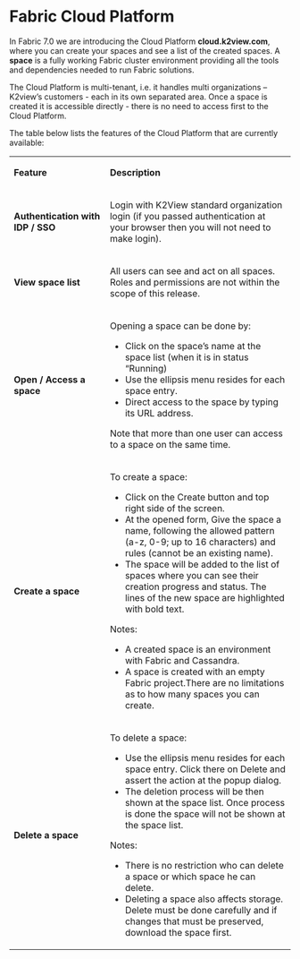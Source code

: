 <web>

# Fabric Cloud Platform

In Fabric 7.0 we are introducing the Cloud Platform **cloud.k2view.com**, where you can create your spaces and see a list of the created spaces. A **space** is a fully working Fabric cluster environment providing all the tools and dependencies needed to run Fabric solutions. 

The Cloud Platform is multi-tenant, i.e. it handles multi organizations – K2view’s customers - each in its own separated area. Once a space is created it is accessible directly - there is no need to access first to the Cloud Platform.

The table below lists the features of the Cloud Platform that are currently available:

<table width="700pxl">
<tbody>
<tr>
<td style="width: 193.675px;">
<p><strong>Feature</strong></p>
</td>
<td style="width: 491.525px;">
<p><strong>Description</strong></p>
</td>
</tr>
<tr>
<td style="width: 193.675px;">
<p><strong>Authentication with IDP / SSO</strong></p>
</td>
<td style="width: 491.525px;">
<p>Login with K2View standard organization login (if you passed authentication at your browser then you will not need to make login).</p>
</td>
</tr>
<tr>
<td style="width: 193.675px;">
<p><strong>View space list</strong></p>
</td>
<td style="width: 491.525px;">
<p>All users can see and act on all spaces. Roles and permissions are not within the scope of this release.</p>
</td>
</tr>
<tr>
<td style="width: 193.675px;">
<p><strong>Open / Access a space</strong></p>
</td>
<td style="width: 491.525px;">
<p>Opening a space can be done by:</p>
<ul>
<li>Click on the space&rsquo;s name at the space list (when it is in status &ldquo;Running)</li>
<li>Use the ellipsis menu resides for each space entry.</li>
<li>Direct access to the space by typing its URL address.</li>
</ul>
<p>Note that more than one user can access to a space on the same time.</p>
</td>
</tr>
<tr>
<td style="width: 193.675px;">
<p><strong>Create a space</strong></p>
</td>
<td style="width: 491.525px;">
<p>To create a space:</p>
<ul>
<li>Click on the Create button and top right side of the screen.</li>
<li>At the opened form, Give the space a name, following the allowed pattern (a-z, 0-9; up to 16 characters) and rules (cannot be an existing name).</li>
<li>The space will be added to the list of spaces where you can see their creation progress and status. The lines of the new space are highlighted with bold text.</li>
</ul>
<p>Notes:</p>
<ul>
<li>A created space is an environment with Fabric and Cassandra.</li>
<li>A space is created with an empty Fabric project.There are no limitations as to how many spaces you can create.</li>
</ul>
</td>
</tr>
<tr>
<td style="width: 193.675px;">
<p><strong>Delete a space</strong></p>
</td>
<td style="width: 491.525px;">
<p>To delete a space:</p>
<ul>
<li>Use the ellipsis menu resides for each space entry. Click there on Delete and assert the action at the popup dialog.</li>
<li>The deletion process will be then shown at the space list. Once process is done the space will not be shown at the space list.</li>
</ul>
<p>Notes:</p>
<ul>
<li>There is no restriction who can delete a space or which space he can delete.</li>
<li>Deleting a space also affects storage. Delete must be done carefully and if changes that must be preserved, download the space first.</li>
</ul>
</td>
</tr>
</tbody>
</table>



</web>



